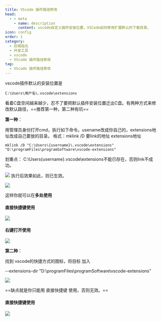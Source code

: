 ```yaml
---
title: VScode 插件路径修改
head:
  - - meta
    - name: description
      content: vscode自定义插件安装位置，VSCode如何修改扩展默认的下载目录。
icon: config
order: 1
category:
  - 后端指北
  - 开发工具
  - vscode
  - VScode 插件路径修改
tag:
  - VScode 插件路径修改
---
```


vscode插件默认的安装位置是
```
C:\Users\用户名\.vscode\extensions
```
看着C盘空间越来越少，忍不了要把默认插件安装位置迁出C盘。有两种方式来修改默认路径，==推荐第一种，第二种有坑==

**第一种**：

用管理员身份打开cmd，执行如下命令。usename改成你自己的，extensions地址改成自己要放的目录。
格式：mklink /D 要link的地址  extensions地址

```
mklink /D "C:\Users\{username}\.vscode\extensions" "D:\programFiles\programSoftware\vscode-extensions"
```
划重点：
C:\Users\{username}\.vscode\extensions不能已存在，否则link不成功。

![](https://oss.uuyang.cn/confluence/extensions-path1.png)
执行后效果如此，则已生效。

![](https://oss.uuyang.cn/confluence/extensions-path5.png)

这样你就可以在**多处使用**

#### 直接快捷键使用
![](https://oss.uuyang.cn/confluence/extensions-path2.png)
#### 右键打开使用
![](https://oss.uuyang.cn/confluence/extensions-path3.png)

**第二种**：

找到 vscode的快捷方式的图标，将目标 加入

--extensions-dir "D:\programFiles\programSoftware\vscode-extensions"

![](https://oss.uuyang.cn/confluence/extensions-path4.png)

==缺点就是你只能用 直接快捷键 使用，否则无效。==
#### 直接快捷键使用
![](https://oss.uuyang.cn/confluence/extensions-path2.png)